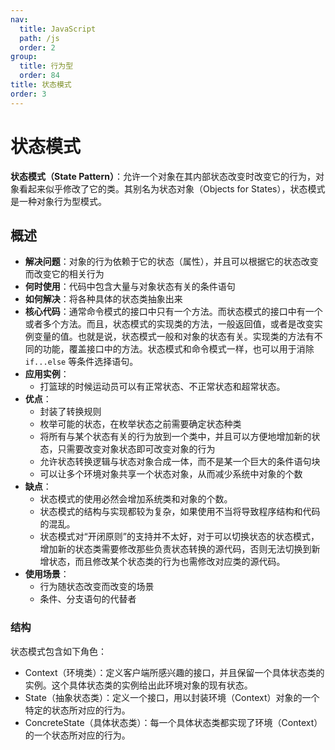```yaml
---
nav:
  title: JavaScript
  path: /js
  order: 2
group:
  title: 行为型
  order: 84
title: 状态模式
order: 3
---
```


# 状态模式

**状态模式（State Pattern）**：允许一个对象在其内部状态改变时改变它的行为，对象看起来似乎修改了它的类。其别名为状态对象（Objects for States），状态模式是一种对象行为型模式。

## 概述

- **解决问题**：对象的行为依赖于它的状态（属性），并且可以根据它的状态改变而改变它的相关行为
- **何时使用**：代码中包含大量与对象状态有关的条件语句
- **如何解决**：将各种具体的状态类抽象出来
- **核心代码**：通常命令模式的接口中只有一个方法。而状态模式的接口中有一个或者多个方法。而且，状态模式的实现类的方法，一般返回值，或者是改变实例变量的值。也就是说，状态模式一般和对象的状态有关。实现类的方法有不同的功能，覆盖接口中的方法。状态模式和命令模式一样，也可以用于消除 `if...else` 等条件选择语句。
- **应用实例**：
  - 打篮球的时候运动员可以有正常状态、不正常状态和超常状态。
- **优点**：
  - 封装了转换规则
  - 枚举可能的状态，在枚举状态之前需要确定状态种类
  - 将所有与某个状态有关的行为放到一个类中，并且可以方便地增加新的状态，只需要改变对象状态即可改变对象的行为
  - 允许状态转换逻辑与状态对象合成一体，而不是某一个巨大的条件语句块
  - 可以让多个环境对象共享一个状态对象，从而减少系统中对象的个数
- **缺点**：
  - 状态模式的使用必然会增加系统类和对象的个数。
  - 状态模式的结构与实现都较为复杂，如果使用不当将导致程序结构和代码的混乱。
  - 状态模式对“开闭原则”的支持并不太好，对于可以切换状态的状态模式，增加新的状态类需要修改那些负责状态转换的源代码，否则无法切换到新增状态，而且修改某个状态类的行为也需修改对应类的源代码。
- **使用场景**：
  - 行为随状态改变而改变的场景
  - 条件、分支语句的代替者

### 结构

状态模式包含如下角色：

- Context（环境类）：定义客户端所感兴趣的接口，并且保留一个具体状态类的实例。这个具体状态类的实例给出此环境对象的现有状态。
- State（抽象状态类）：定义一个接口，用以封装环境（Context）对象的一个特定的状态所对应的行为。
- ConcreteState（具体状态类）：每一个具体状态类都实现了环境（Context）的一个状态所对应的行为。
